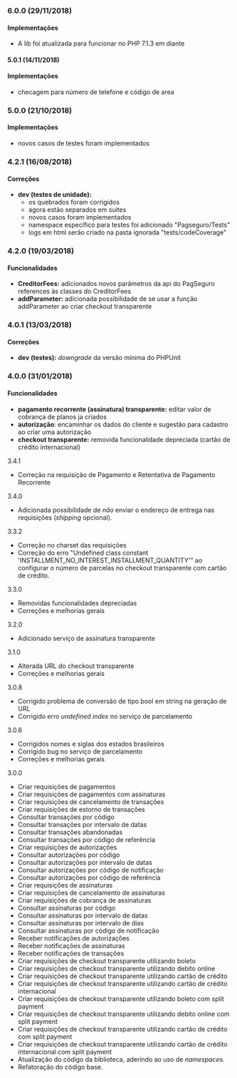 ### 6.0.0 (29/11/2018)

#### Implementações
   * A lib foi atualizada para funcionar no PHP 7.1.3 em diante

#### 5.0.1 (14/11/2018)

#### Implementações
  * checagem para número de telefone e código de area

### 5.0.0 (21/10/2018)

#### Implementações
   * novos casos de testes foram implementados
   
### 4.2.1 (16/08/2018)

#### Correções
- **dev (testes de unidade):**
    * os quebrados foram corrigidos
    * agora estão separados em suites
    * novos casos foram implementados
    * namespace específico para testes foi adicionado "Pagseguro/Tests"
    * logs em html serão criado na pasta ignorada "tests/codeCoverage"

### 4.2.0 (19/03/2018)

#### Funcionalidades
- **CreditorFees:** adicionados novos parâmetros da api do PagSeguro references às classes do CreditorFees
- **addParameter:** adicionada possibilidade de se usar a função addParameter ao criar checkout transparente

### 4.0.1 (13/03/2018)

#### Correções
- **dev (testes):** *downgrade* da versão mínima do PHPUnit

### 4.0.0 (31/01/2018)

#### Funcionalidades
- **pagamento recorrente (assinatura) transparente:** editar valor de cobrança de planos ja criados
- **autorização**: encaminhar os dados do cliente e sugestão para cadastro ao criar uma autorização
- **checkout transparente:** removida funcionalidade depreciada (cartão de crédito internacional)

3.4.1
- Correção na requisição de Pagamento e Retentativa de Pagamento Recorrente

3.4.0
- Adicionada possibilidade de *não* enviar o endereço de entrega nas requisições (*shipping* opcional).

3.3.2
- Correção no charset das requisições
- Correção do erro "Undefined class constant 'INSTALLMENT_NO_INTEREST_INSTALLMENT_QUANTITY'" ao configurar o número de parcelas no checkout transparente com cartão de crédito.

3.3.0
- Removidas funcionalidades depreciadas
- Correções e melhorias gerais

3.2.0
- Adicionado serviço de assinatura transparente

3.1.0
- Alterada URL do checkout transparente
- Correções e melhorias gerais

3.0.8
- Corrigido problema de conversão de tipo bool em string na geração de URL
- Corrigido erro *undefined index* no serviço de parcelamento

3.0.6
- Corrigidos nomes e siglas dos estados brasileiros
- Corrigido bug no serviço de parcelamento
- Correções e melhorias gerais

3.0.0
 - Criar requisições de pagamentos
 - Criar requisições de pagamentos com assinaturas
 - Criar requisições de cancelamento de transações
 - Criar requisições de estorno de transações
 - Consultar transações por código
 - Consultar transações por intervalo de datas
 - Consultar transações abandonadas
 - Consultar transações por código de referência
 - Criar requisições de autorizações
 - Consultar autorizações por código
 - Consultar autorizações por intervalo de datas
 - Consultar autorizações por código de notificação
 - Consultar autorizações por código de referência 
 - Criar requisições de assinaturas
 - Criar requisições de cancelamento de assinaturas
 - Criar requisições de cobrança de assinaturas
 - Consultar assinaturas por código
 - Consultar assinaturas por intervalo de datas
 - Consultar assinaturas por intervalo de dias
 - Consultar assinaturas por código de notificação
 - Receber notificações de autorizações
 - Receber notificações de assinaturas
 - Receber notificações de transações
 - Criar requisições de checkout transparente utilizando boleto
 - Criar requisições de checkout transparente utilizando debito online
 - Criar requisições de checkout transparente utilizando cartão de crédito
 - Criar requisições de checkout transparente utilizando cartão de crédito internacional
 - Criar requisições de checkout transparente utilizando boleto com split payment
 - Criar requisições de checkout transparente utilizando debito online com split payment
 - Criar requisições de checkout transparente utilizando cartão de crédito com split payment
 - Criar requisições de checkout transparente utilizando cartão de crédito internacional com split payment
 - Atualização do código da biblioteca, aderindo ao uso de *namespaces*.
 - Refatoração do código base.
